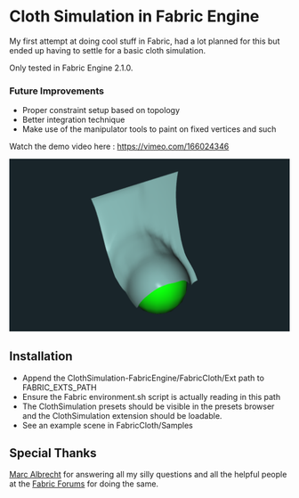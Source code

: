 # Cloth Simulation in Fabric Engine

My first attempt at doing cool stuff in Fabric, had a lot planned for this but ended up having to settle for a basic cloth simulation.

Only tested in Fabric Engine 2.1.0.

### Future Improvements
* Proper constraint setup based on topology
* Better integration technique
* Make use of the manipulator tools to paint on fixed vertices and such

Watch the demo video here : https://vimeo.com/166024346

![Viewport Result](images/clothviewport.png)

## Installation

* Append the ClothSimulation-FabricEngine/FabricCloth/Ext path to FABRIC_EXTS_PATH
* Ensure the Fabric environment.sh script is actually reading in this path
* The ClothSimulation presets should be visible in the presets browser and the ClothSimulation extension should be loadable.
* See an example scene in FabricCloth/Samples

## Special Thanks

[Marc Albrecht](https://github.com/Marc-Albrecht) for answering all my silly questions and all the helpful people at the [Fabric Forums](http://forums.fabricengine.com) for doing the same.
